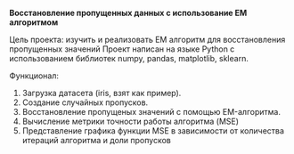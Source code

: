 **Восстановление пропущенных данных с использование EM алгоритмом**

Цель проекта: изучить и реализовать EM алгоритм для восстановления пропущенных значений
Проект написан на языке Python с использованием библиотек numpy, pandas, matplotlib, sklearn.

Функционал:
1) Загрузка датасета (iris, взят как пример).
2) Создание случайных пропусков.
3) Восстановление пропущеных значений с помощью EM-алгоритма.
4) Вычисление метрики точности работы алгоритма (MSE)
5) Представление графика функции MSE в зависимости от количества итераций алгоритма и доли пропусков

